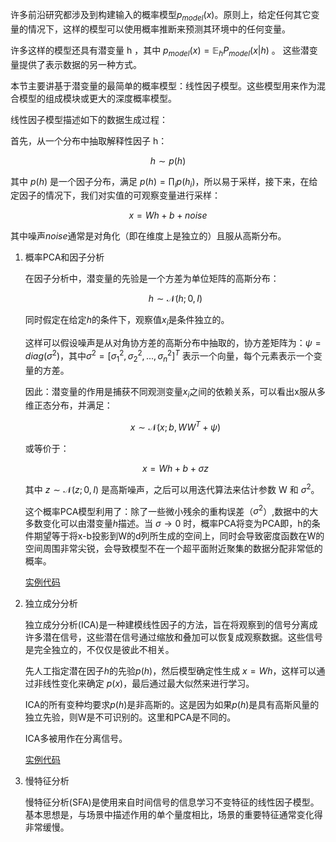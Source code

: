 许多前沿研究都涉及到构建输入的概率模型$p_{model}(x)$。原则上，给定任何其它变量的情况下，这样的模型可以使用概率推断来预测其环境中的任何变量。

许多这样的模型还具有潜变量 h ，其中 $p_{model}(x)=\mathbb E_hP_{model}(x|h)$ 。 这些潜变量提供了表示数据的另一种方式。

本节主要讲基于潜变量的最简单的概率模型：线性因子模型。这些模型用来作为混合模型的组成模块或更大的深度概率模型。

线性因子模型描述如下的数据生成过程：

首先，从一个分布中抽取解释性因子 h：

$$h\sim p(h)$$

其中 $p(h)$ 是一个因子分布，满足 $p(h)=\prod_ip(h_i)$，所以易于采样，接下来，在给定因子的情况下，我们对实值的可观察变量进行采样：

$$x=Wh+b+noise$$

其中噪声$noise$通常是对角化（即在维度上是独立的）且服从高斯分布。

1. 概率PCA和因子分析

    在因子分析中，潜变量的先验是一个方差为单位矩阵的高斯分布：

    $$h\sim \mathcal N(h;0,I)$$

    同时假定在给定$h$的条件下，观察值$x_i$是条件独立的。
    
    这样可以假设噪声是从对角协方差的高斯分布中抽取的，协方差矩阵为：$\psi=diag(\sigma^2)$，其中$\sigma^2=[\sigma_1^2,\sigma_2^2,...,\sigma_n^2]^T$ 表示一个向量，每个元素表示一个变量的方差。

    因此：潜变量的作用是捕获不同观测变量$x_i$之间的依赖关系，可以看出x服从多维正态分布，并满足：

    $$x \sim \mathcal N(x;b,WW^T+\psi)$$

    或等价于：

    $$x=Wh+b+\sigma z$$

    其中 $z \sim \mathcal N(z;0,I)$ 是高斯噪声，之后可以用迭代算法来估计参数 W 和 $\sigma^2$。

    这个概率PCA模型利用了：除了一些微小残余的重构误差（$\sigma^2$）,数据中的大多数变化可以由潜变量$h$描述。当 $\sigma \rightarrow 0$ 时，概率PCA将变为PCA即，h的条件期望等于将x-b投影到W的d列所生成的空间上，同时会导致密度函数在W的空间周围非常尖锐，会导致模型不在一个超平面附近聚集的数据分配非常低的概率。

    [实例代码](./code/13-1.py)

1. 独立成分分析

    独立成分分析(ICA)是一种建模线性因子的方法，旨在将观察到的信号分离成许多潜在信号，这些潜在信号通过缩放和叠加可以恢复成观察数据。这些信号是完全独立的，不仅仅是彼此不相关。

    先人工指定潜在因子$h$的先验$p(h)$，然后模型确定性生成 $x=Wh$，这样可以通过非线性变化来确定 $p(x)$，最后通过最大似然来进行学习。

    ICA的所有变种均要求$p(h)$是非高斯的。这是因为如果$p(h)$是具有高斯风量的独立先验，则W是不可识别的。这里和PCA是不同的。

    ICA多被用作在分离信号。
    
    [实例代码](./code/13-2.py)

1. 慢特征分析

    慢特征分析(SFA)是使用来自时间信号的信息学习不变特征的线性因子模型。基本思想是，与场景中描述作用的单个量度相比，场景的重要特征通常变化得非常缓慢。
